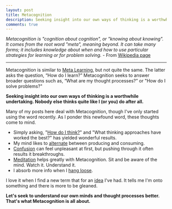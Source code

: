 ```yaml
---
layout: post
title: Metacognition 
description: Seeking insight into our own ways of thinking is a worthwhile undertaking.
comments: true
---
```

*Metacognition is "cognition about cognition", or "knowing about knowing". It comes from the root word "meta", meaning beyond. It can take many forms; it includes knowledge about when and how to use particular strategies for learning or for problem solving.* - From [Wikipedia page](http://en.wikipedia.org/wiki/Metacognition)

---

Metacognition is similar to [Meta Learning](/meta-learning), but not quite the same.  The latter asks the question, “How do I learn?”  Metacognition seeks to answer broader questions such as, “What are my thought processes?” or "How do I solve problems?"

**Seeking insight into our own ways of thinking is a worthwhile undertaking. Nobody else thinks quite like I (or you) do after all.**

Many of my posts here deal with Metacognition, though I've only started using the word recently. As I ponder this newfound word, these thoughts come to mind.

  - Simply asking, "[How do I think?](/how-to-think)" and "What thinking approaches have worked the best?" has yielded wonderful results.
  - My mind likes to [alternate](/alternating-current) between producing and consuming.
  - [Confusion](/confusion-confidence) can feel unpleasant at first, but pushing through it often results it breakthroughs.
  - [Meditation](/thoughts-on-meditation) helps greatly with Metacognition. Sit and be aware of the mind.  Watch it.  Understand it.
  - I absorb more info when I [hang loose](/hang-loose).

I love it when I find a new term that for an [idea](/ideas-man) I've had.  It tells me I'm onto something and there is more to be gleaned.

**Let's seek to understand our own minds and thought processes better. That's what Metacognition is all about.**

